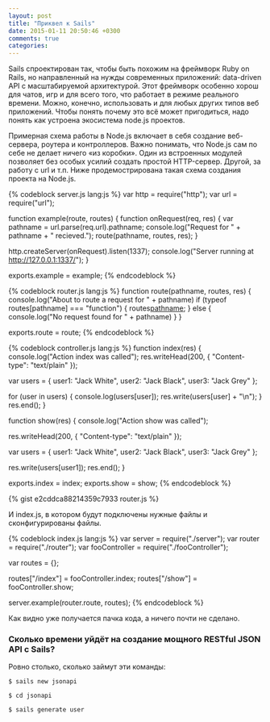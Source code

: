 ```yaml
---
layout: post
title: "Приквел к Sails"
date: 2015-01-11 20:50:46 +0300
comments: true
categories:
---
```


Sails спроектирован так, чтобы быть похожим на фреймворк Ruby on Rails, но направленный на нужды современных приложений: data-driven API с масштабируемой архитектурой. Этот фреймворк особенно хорош для чатов, игр и для всего того, что работает в режиме реального времени. Можно, конечно, использовать и для любых других типов веб приложений. Чтобы понять почему это всё может пригодиться,  надо понять как устроена экосистема node.js проектов.

<!--more-->

Примерная схема работы в Node.js включает в себя создание веб-сервера, роутера и контроллеров.
Важно понимать, что Node.js сам по себе не делает ничего «из коробки». Один из встроенных модулей позволяет без особых усилий создать простой HTTP-сервер. Другой, за работу с url и т.п. Ниже продемострирована такая схема создания проекта на Node.js.

{% codeblock server.js lang:js %}
var http = require("http");
var url = require("url");

function example(route, routes) {
  function onRequest(req, res) {
    var pathname = url.parse(req.url).pathname;
    console.log("Request for " + pathname + " recieved.");
    route(pathname, routes, res);
  }

  http.createServer(onRequest).listen(1337);
  console.log("Server running at http://127.0.0.1:1337/");
}

exports.example = example;
{% endcodeblock %}

{% codeblock router.js lang:js %}
function route(pathname, routes, res) {
  console.log("About to route a request for " + pathname)
  if (typeof routes[pathname] === "function") {
    routes[pathname](res);
  } else {
      console.log("No request found for " + pathname)
  }
}

exports.route = route;
{% endcodeblock %}

{% codeblock controller.js lang:js %}
function index(res) {
  console.log("Action index was called");
  res.writeHead(200, {
    "Content-type": "text/plain"
  });  

  var users = {
    user1: "Jack White",
    user2: "Jack Black",
    user3: "Jack Grey"
  };

  for (user in users) {
    console.log(users[user]);
    res.write(users[user] + "\n");
  }
  res.end();
}

function show(res) {
  console.log("Action show was called");

  res.writeHead(200, {
    "Content-type": "text/plain"
  });

  var users = {
    user1: "Jack White",
    user2: "Jack Black",
    user3: "Jack Grey"
  };

  res.write(users[user1]);
  res.end();
}

exports.index = index;
exports.show = show;
{% endcodeblock %}

{% gist e2cddca88214359c7933 router.js %}

И index.js, в котором будут подключены нужные файлы и сконфигурированы файлы.

{% codeblock index.js lang:js %}
var server = require("./server");
var router = require("./router");
var fooController = require("./fooController");

var routes = {};

routes["/index"] = fooController.index;
routes["/show"] = fooController.show;

server.example(router.route, routes);
{% endcodeblock %}

Как видно уже получается пачка кода, а ничего почти не сделано.

### Сколько времени уйдёт на создание мощного RESTful JSON API c Sails?

Ровно столько, сколько займут эти команды:


`$ sails new jsonapi`

`$ cd jsonapi`

`$ sails generate user`
